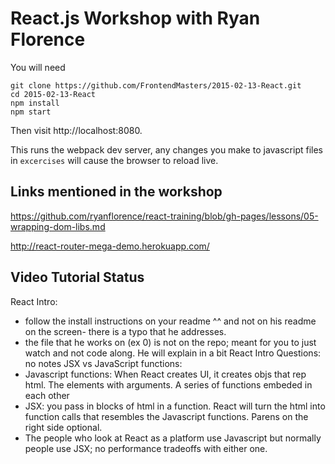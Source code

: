 React.js Workshop with Ryan Florence
====================================

You will need

```
git clone https://github.com/FrontendMasters/2015-02-13-React.git
cd 2015-02-13-React
npm install
npm start
```

Then visit http://localhost:8080.

This runs the webpack dev server, any changes you make to javascript
files in `excercises` will cause the browser to reload live.

Links mentioned in the workshop
-------------------------------

https://github.com/ryanflorence/react-training/blob/gh-pages/lessons/05-wrapping-dom-libs.md

http://react-router-mega-demo.herokuapp.com/

Video Tutorial Status
-------------------------------
React Intro:
- follow the install instructions on your readme ^^ and not on his
readme on the screen- there is a typo that he addresses.
- the file that he works on (ex 0) is not on the repo; meant for 
you to just watch and not code along.  He will explain in a bit
React Intro Questions: no notes
JSX vs JavaScript functions:
- Javascript functions: When React creates UI, it creates objs that rep html.  The elements with arguments.  A series of functions embeded in each other
- JSX: you pass in blocks of html in a function.  React will turn the html into function calls that resembles the Javascript functions. Parens on the right side optional.
- The people who look at React as a platform use Javascript but normally people use JSX; no performance tradeoffs with either one.

